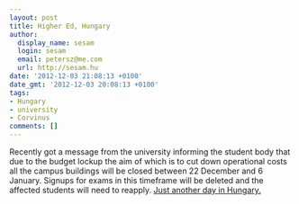 ```yaml
---
layout: post
title: Higher Ed, Hungary
author:
  display_name: sesam
  login: sesam
  email: petersz@me.com
  url: http://sesam.hu
date: '2012-12-03 21:08:13 +0100'
date_gmt: '2012-12-03 20:08:13 +0100'
tags:
- Hungary
- university
- Corvinus
comments: []
---
```


Recently got a message from the university informing the student body that due to the budget lockup the aim of which is to cut down operational costs all the campus buildings will be closed between 22 December and 6 January. Signups for exams in this timeframe will be deleted and the affected students will need to reapply. [Just another day in Hungary.](http://www.bbc.co.uk/news/world-europe-19213488)
